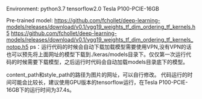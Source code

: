 Environment:
    python3.7
    tensorflow2.0
    Tesla P100-PCIE-16GB

Pre-trained model:
    https://github.com/fchollet/deep-learning-models/releases/download/v0.1/vgg19_weights_tf_dim_ordering_tf_kernels.h5
    https://github.com/fchollet/deep-learning-models/releases/download/v0.1/vgg19_weights_tf_dim_ordering_tf_kernels_notop.h5
 ps：运行代码的时候会自动下载加载模型需要使用VPN,没有VPN的话也可以预先将上面网址的模型下载到./keras/models目录下。仅仅第一次运行代码的时候需要下载模型，之后运行时代码会自动加载models目录底下的模型。

content_path和style_path的路径为图片的网址，可以自行修改。
代码运行的时间可能会比较长，建议使用GPU版本的tensorflow运行，在Tesla P100-PCIE-16GB下的运行时间为37.4s。

